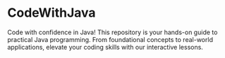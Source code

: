 # CodeWithJava
Code with confidence in Java! This repository is your hands-on guide to practical Java programming. From foundational concepts to real-world applications, elevate your coding skills with our interactive lessons.
